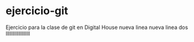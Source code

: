 ﻿# ejercicio-git
Ejercicio para la clase de git en Digital House
nueva linea
nueva linea dos
lllllllllllllllllll
